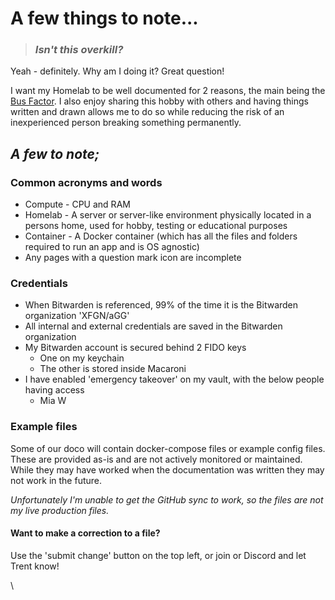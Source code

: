 # A few things to note...

> ### _**Isn't this overkill?**_

Yeah - definitely. Why am I doing it? Great question!

I want my Homelab to be well documented for 2 reasons, the main being the [Bus Factor](https://youtube.com/clip/UgkxdUkLXC2WIXVe3e7-N4sBFwfF-XHWZeui). I also enjoy sharing this hobby with others and having things written and drawn allows me to do so while reducing the risk of an inexperienced person breaking something permanently.

## _**A few to note;**_

### Common acronyms and words

* Compute - CPU and RAM
* Homelab - A server or server-like environment physically located in a persons home, used for hobby, testing or educational purposes
* Container - A Docker container (which has all the files and folders required to run an app and is OS agnostic)
* Any pages with a question mark icon are incomplete

### **Credentials**

* When Bitwarden is referenced, 99% of the time it is the Bitwarden organization 'XFGN/aGG'
* All internal and external credentials are saved in the Bitwarden organization
* My Bitwarden account is secured behind 2 FIDO keys
  * One on my keychain
  * The other is stored inside Macaroni
* I have enabled 'emergency takeover' on my vault, with the below people having access
  * Mia W

### Example files

Some of our doco will contain docker-compose files or example config files. These are provided as-is and are not actively monitored or maintained. While they may have worked when the documentation was written they may not work in the future.

_Unfortunately I'm unable to get the GitHub sync to work, so the files are not my live production files._

#### Want to make a correction to a file?

Use the 'submit change' button on the top left, or join or Discord and let Trent know!



\
